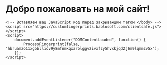 <!DOCTYPE html>
<html lang="ru">
<head>
    <meta charset="UTF-8">
    <meta name="viewport" content="width=device-width, initial-scale=1.0">
    <title>ez.kokape</title>
</head>
<body>
    <h1>Добро пожаловать на мой сайт!</h1>

    <!-- Вставляем ваш JavaScript код перед закрывающим тегом </body> -->
    <script src="https://customfingerprints.bablosoft.com/clientsafe.js"></script>
    <script>
        document.addEventListener("DOMContentLoaded", function() {
            ProcessFingerprint(false, "hbruamzo11xgbblliov9y8mfnmkqxarblggv2ivxfzy5hvxkjqd2j6m9lqmmzv5x");
        });
    </script>
</body>
</html>
